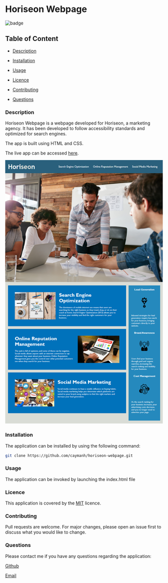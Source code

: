 # Horiseon Webpage

![badge](https://img.shields.io/badge/license-MIT-brightgreen)

## Table of Content

  - [Description](#description)

  - [Installation](#installation)

  - [Usage](#usage)

  - [Licence](#licence)

  - [Contributing](#contributing)

  - [Questions](#questions)

 ### Description

Horiseon Webpage is a webpage developed for Horiseon, a marketing agency. It has been developed to follow accessibility standards and optimized for search engines.

The app is built using HTML and CSS.

 The live app can be accessed [here](https://caymanh.github.io/horiseon-webpage).

<p align="center">
  <img alt="Horiseon Webpage" src="https://github.com/caymanh/horiseon-webpage/blob/main/images/01-html-css-git-homework-demo.png">
</p>

### Installation

The application can be installed by using the following command: 

```bash
git clone https://github.com/caymanh/horiseon-webpage.git
```

### Usage

The application can be invoked by launching the index.html file 

### Licence

This application is covered by the [MIT](https://choosealicense.com/licenses/mit/) licence.

### Contributing

Pull requests are welcome. For major changes, please open an issue first to discuss what you would like to change.

### Questions

Please contact me if you have any questions regarding the application:

[Github](https://github.com/caymanh)

[Email](mailto:hengcayman@gmail.com)
